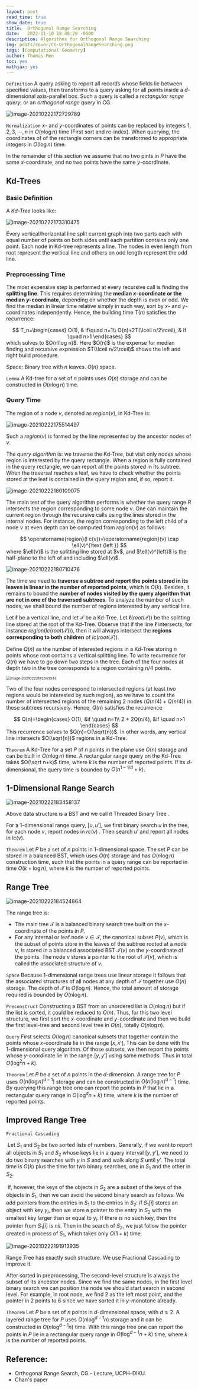```yaml
---
layout: post
read_time: true
show_date: true
title:  Orthogonal Range Searching
date:   2022-11-10 18:48:20 -0600
description: Algorithms for Orthogonal Range Searching
img: posts/cover/CG-OrthogonalRangeSearching.png
tags: [Computational Geometry]
author: Thomas Men
toc: yes
mathjax: yes
---
```


`Definition` A query asking to report all records whose fields lie between specified values, then transforms to a query asking for all points inside a $d$-dimensional axis-parallel box. Such a query is called a *rectangular range query*, or an *orthogonal range query* in CG.

![image-20210222172729789](./assets/img/posts/typora-user-images/image-20210222172729789.png)

`Normalization` $x$- and $y$-coordinates of points can be replaced by integers $1,2,3,\cdots, n$ in $O(n\log n)$ time (First sort and re-index).  When querying, the coordinates of of the rectangle corners can be transformed to appropriate integers in $O(\log n)$ time.

In the remainder of this section we assume that no two pints in $P$ have the same $x$-coordinate, and no two points have the same $y$-coordinate.

## Kd-Trees

### Basic Definition

A *Kd-Tree* looks like:

![image-20210222173310475](./assets/img/posts/typora-user-images/image-20210222173310475.png)

Every vertical/horizontal line split current graph into two parts each with equal number of points on both sides until each partition contains only one point. Each node in Kd-tree represents a line. The nodes in even length from root represent the vertical line and others on odd length represent the odd line.

### Preprocessing Time

The most expensive step is performed at every recursive call is finding the **splitting line**. This requires determining the **median $x$-coordinate or the median $y$-coordinate**, depending on whether the depth is even or odd. We find the median in linear time relative simply in such way, sort by $x$- and $y$- coordinates independently. Hence, the building time $T(n)$ satisfies the recurrence:
<center>$$
T_n=\begin{cases}
O(1), & if\quad n=1\\
O(n)+2T(\lceil n/2\rceil), & if \quad n>1
\end{cases}
$$</center>
which solves to $O(n\log n)$. Here $O(n)$ is the expense for median finding and recursive expression $T(\lceil n/2\rceil)$ shows the left and right build procedure.

Space: Binary tree with $n$ leaves. $O(n)$ space.

`Lemma` A Kd-tree for a set of $n$ points uses $O(n)$ storage and can be constructed in $O(n\log n)$ time.

###  Query Time

The region of a node $v$, denoted as $region(v)$, in Kd-Tree is:

![image-20210222175514497](./assets/img/posts/typora-user-images/image-20210222175514497.png)

Such a $region(v)$ is formed by the line represented by the ancestor nodes of $v$. 

The *query algorithm* is: we traverse the Kd-Tree, but visit only nodes whose region is interested by the query rectangle. When a region is fully contained in the query rectangle, we can report all the points stored in its subtree. When the traversal reaches a leaf, we have to check whether the points stored at the leaf is contained in the query region and, if so, report it.

![image-20210222180109075](./assets/img/posts/typora-user-images/image-20210222180109075.png)

The main test of the query algorithm performs is whether the query range $R$ intersects the region corresponding to some node $v$. One can maintain the current region through the recursive calls using the lines stored in the internal nodes. For instance, the region corresponding to the left child of a node $ν$ at even depth can be computed from $region(ν)$ as follows:
<center>$$
\operatorname{region}(l c(v))=\operatorname{region}(v) \cap \ell(v)^{\text {left }}
$$</center>
where $\ell(v)$ is the splitting line stored at $v$, and $\ell(v)^{left}$ is the half-plane to the left of and including $\ell(v)$.

![image-20210222180710476](./assets/img/posts/typora-user-images/image-20210222180710476.png)

The time we need to **traverse a subtree and report the points stored in its leaves is linear in the number of reported points**, which is $O(k)$. Besides, it remains to bound the **number of nodes visited by the query algorithm that are not in one of the traversed subtrees**. To analyze the number of such nodes, we shall bound the number of regions interested by any vertical line. 

Let $\ell$ be a vertical line, and let $\mathcal{T}$ be a Kd-Tree. Let $\ell(root(\mathcal{T}))$ be the splitting line stored at the root of the Kd-Tree. Observe that if the line $\ell$ intersects, for instance $region(lc(root(\mathcal{T})))$, then it will always intersect the **regions corresponding to both children** of $lc(root(\mathcal{T}))$. 

Define $Q(n)$ as the number of interested regions in a Kd-Tree storing $n$ points whose root contains a vertical splitting line. To write recurrence for $Q(n)$ we have to go down two steps in the tree. Each of the four nodes at depth two in the tree corresponds to a region containing $n/4$ points. 

<img src="./assets/img/posts/typora-user-images/image-20210222182343544.png" alt="image-20210222182343544" style="zoom: 67%;" />

Two of the four nodes correspond to intersected regions (at least two regions would be interested by such region), so we have to count the number of intersected regions of the remaining 2 nodes ($Q(n/4)+Q(n/4)$) in these subtrees recursively.  Hence, $Q(n)$ satisfies the recurrence
<center>$$
Q(n)=\begin{cases}
O(1), &if \quad n=1\\
2 + 2Q(n/4), &if \quad n>1
\end{cases}
$$</center>
This recurrence solves to $Q(n)=O(\sqrt{n})$. In other words, any vertical line intersects $O(\sqrt{n})$ regions in a Kd-Tree.

`Theorem` A Kd-Tree for a set $P$ of $n$ points in the plane use $O(n)$ storage and can be built in $O(n\log n)$ time. A rectangular range query on the Kd-Tree takes $O(\sqrt n+k)$ time, where $k$ is the number of reported points. If its $d$-dimensional, the query time is bounded by $O(n^{1-1/d}+k)$.

## 1-Dimensional Range Search

![image-20210222183458137](./assets/img/posts/typora-user-images/image-20210222183458137.png)

Above data structure is a BST and we call it Threaded Binary Tree . 

For a 1-dimensional range query, $[u,u']$, we first binary search $u$ in the tree,  for each node $v$, report nodes in $rc(v)$ . Then search $u'$ and report all nodes in $lc(v)$. 

`Theorem` Let $P$ be a set of $n$ points in 1-dimensional space. The set $P$ can be stored in a balanced BST, which uses $O(n)$ storage and has $O(n\log n)$ construction time, such that the points in a query range can be reported in time $O(k+\log n)$, where $k$ is the number of reported points.

## Range Tree

![image-20210222184524864](./assets/img/posts/typora-user-images/image-20210222184524864.png)

The range tree is:

- The main tree $\mathcal{T}$ is a balanced binary search tree built on the $x$-coordinate of the points in $P$.
- For any internal or leaf node $v\in \mathcal{T}$, the canonical subset $P(v)$, which is the subset of points store in the leaves of the subtree rooted at a node $v$, is stored in a balanced associated BST $\mathcal{T}(v)$ on the $y$-coordinate of the points. The node $v$ stores a pointer to the root of $\mathcal{T}(v)$, which is called the associated structure of $v$.

`Space` Because 1-dimensional range trees use linear storage it follows that the associated structures of all nodes at any depth of $\mathcal{T}$ together use $O(n)$ storage. The depth of $\mathcal{T}$ is $O(\log n)$. Hence, the total amount of storage required is bounded by $O(n\log n)$.

`Preconstruct` Constructing a BST from an unordered list is $O(n\log n)$ but if the list is sorted, it could be reduced to $O(n)$. Thus, for this two level structure, we first sort the $x$-coordinate and $y$-coordinate and then we build the first level-tree and second level tree in $O(n)$, totally $O(n\log n)$.

`Query` First selects $O(\log n)$ canonical subsets that together contain the points whose $x$-coordinate lie in the range $[x,x']$, This can be done with the 1-dimensional query algorithm. Of those subsets, we then report the points whose $y$-coordinate lie in the range $[y,y']$ using same methods. Thus in total $O(\log^2n+k)$.

`Theorem` Let $P$ be a set of $n$ points in the $d$-dimension. A range tree for $P$ uses $O(n(\log n)^{d-1})$ storage and can be constructed in $O(n(\log n)^{d-1})$ time. By querying this range tree one can report the points in $P$ that lie in a rectangular query range in $O(\log^dn+k)$ time, where $k$ is the number of reported points.

## Improved Range Tree

`Fractional Cascading` 

​	Let $S_1$ and $S_2$ be two sorted lists of numbers. Generally, if we want to report all objects in $S_1$ and $S_2$ whose keys lie in a query interval $[y,y']$, we need to do two binary searches with $y$ in $S$ and and walk along $S$ until $y'$. The total time is $O(k)$ plus the time for two binary searches, one in $S_1$ and the other in $S_2$.

​	If, however, the keys of the objects in $S_2$ are a subset of the keys of the objects in $S_1$, then we can avoid the second binary search as follows. We add pointers from the entries in $S_1$ to the entries in $S_2$: if $S_1[i]$ stores an object with key $y_i$, then we store a pointer to the entry in $S_2$ with the smallest key larger than or equal to $y_i$. If there is no such key, then the pointer from $S_1[i]$ is $nil$. Then in the search of $S_2$, we just follow the pointer created in process of $S_1$, which takes only $O(1+k)$ time.

![image-20210222191913935](./assets/img/posts/typora-user-images/image-20210222191913935.png)

Range Tree has exactly such structure. We use Fractional Cascading to improve it. 

After sorted in preprocessing,  The second-level structure is always the subset of its ancestor nodes. Since we find the same nodes, in the first level binary search we can position the node we should start search in second level. For example, in root node, we find 2 as the left most point, and the pointer in 2 points to 6 since we have sorted it in $y$-monotone already. 

`Theorem` Let $P$ be a set of $n$ points in $d$-dimensional space, with $d\geq 2$. A layered range tree for $P$ uses $O(n\log^{d-1}n)$ storage and it can be constructed in $O(n\log^{d-1}n)$ time. With this range tree one can report the points in $P$ lie in a rectangular query range in $O(\log^{d-1}n+k)$ time, where $k$ is the number of reported points. 

## Reference:

- Orthogonal Range Search, CG - Lecture, UCPH-DIKU.
- Chan's paper